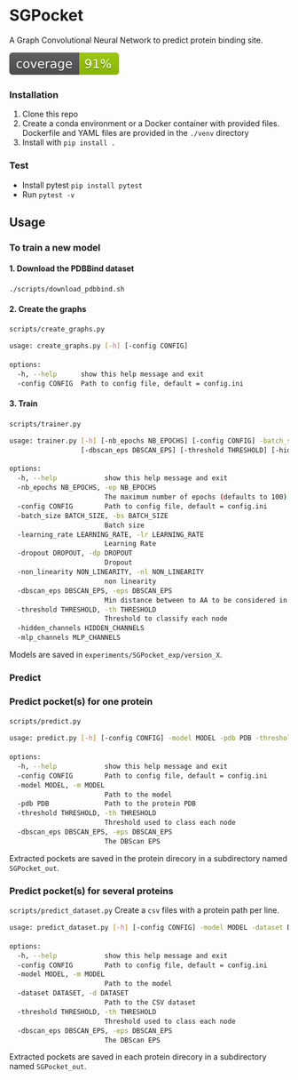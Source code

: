 # SGPocket

A Graph Convolutional Neural Network to predict protein binding site.

![coverage badge](tests/badges/coverage.svg)

### Installation
1. Clone this repo
2. Create a conda environment or a Docker container with provided files. Dockerfile and YAML files are provided in the `./venv` directory
3. Install with `pip install .`

### Test
- Install pytest `pip install pytest`
- Run `pytest -v`


## Usage
### To train a new model

#### 1. Download the PDBBind dataset

`./scripts/download_pdbbind.sh`

#### 2. Create the graphs
`scripts/create_graphs.py`
```bash
usage: create_graphs.py [-h] [-config CONFIG]

options:
  -h, --help      show this help message and exit
  -config CONFIG  Path to config file, default = config.ini
```

#### 3. Train
`scripts/trainer.py`
```bash
usage: trainer.py [-h] [-nb_epochs NB_EPOCHS] [-config CONFIG] -batch_size BATCH_SIZE [-learning_rate LEARNING_RATE] [-dropout DROPOUT] [-non_linearity NON_LINEARITY]
                  [-dbscan_eps DBSCAN_EPS] [-threshold THRESHOLD] [-hidden_channels HIDDEN_CHANNELS] [-mlp_channels MLP_CHANNELS]

options:
  -h, --help            show this help message and exit
  -nb_epochs NB_EPOCHS, -ep NB_EPOCHS
                        The maximum number of epochs (defaults to 100)
  -config CONFIG        Path to config file, default = config.ini
  -batch_size BATCH_SIZE, -bs BATCH_SIZE
                        Batch size
  -learning_rate LEARNING_RATE, -lr LEARNING_RATE
                        Learning Rate
  -dropout DROPOUT, -dp DROPOUT
                        Dropout
  -non_linearity NON_LINEARITY, -nl NON_LINEARITY
                        non linearity
  -dbscan_eps DBSCAN_EPS, -eps DBSCAN_EPS
                        Min distance between to AA to be considered in the same pocket
  -threshold THRESHOLD, -th THRESHOLD
                        Threshold to classify each node
  -hidden_channels HIDDEN_CHANNELS
  -mlp_channels MLP_CHANNELS
```
Models are saved in `experiments/SGPocket_exp/version_X`.

### Predict
### Predict pocket(s) for one protein
`scripts/predict.py`
```bash
usage: predict.py [-h] [-config CONFIG] -model MODEL -pdb PDB -threshold THRESHOLD -dbscan_eps DBSCAN_EPS

options:
  -h, --help            show this help message and exit
  -config CONFIG        Path to config file, default = config.ini
  -model MODEL, -m MODEL
                        Path to the model
  -pdb PDB              Path to the protein PDB
  -threshold THRESHOLD, -th THRESHOLD
                        Threshold used to class each node
  -dbscan_eps DBSCAN_EPS, -eps DBSCAN_EPS
                        The DBScan EPS
```
Extracted pockets are saved in the protein direcory in a subdirectory named `SGPocket_out`.

### Predict pocket(s) for several proteins
`scripts/predict_dataset.py`
Create a `csv` files with a protein path per line.
```bash
usage: predict_dataset.py [-h] [-config CONFIG] -model MODEL -dataset DATASET -threshold THRESHOLD -dbscan_eps DBSCAN_EPS

options:
  -h, --help            show this help message and exit
  -config CONFIG        Path to config file, default = config.ini
  -model MODEL, -m MODEL
                        Path to the model
  -dataset DATASET, -d DATASET
                        Path to the CSV dataset
  -threshold THRESHOLD, -th THRESHOLD
                        Threshold used to class each node
  -dbscan_eps DBSCAN_EPS, -eps DBSCAN_EPS
                        The DBScan EPS
```
Extracted pockets are saved in each protein direcory in a subdirectory named `SGPocket_out`.